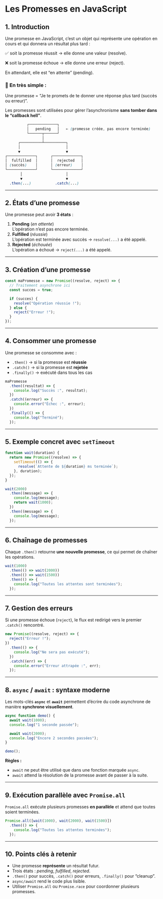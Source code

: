 # Les Promesses en JavaScript

## 1. Introduction

Une promesse en JavaScript, c’est un objet qui représente une opération en cours et qui donnera un résultat plus tard :

✅ soit la promesse réussit → elle donne une valeur (resolve).

❌ soit la promesse échoue → elle donne une erreur (reject).

En attendant, elle est “en attente” (pending).

### 📌 En très simple :

Une promesse = “Je te promets de te donner une réponse plus tard (succès ou erreur)”.

Les promesses sont utilisées pour gérer l’asynchronisme **sans tomber dans le “callback hell”**.


```scss
          ┌─────────────┐
          │   pending   │   ← (promesse créée, pas encore terminée)
          └──────┬──────┘
                 │
      ┌──────────┴──────────┐
      │                     │
      ▼                     ▼
┌─────────────┐      ┌─────────────┐
│  fulfilled  │      │  rejected   │
│ (succès)    │      │ (erreur)    │
└─────────────┘      └─────────────┘
       │                    │
       ▼                    ▼
  .then(...)           .catch(...)
```

---

## 2. États d’une promesse

Une promesse peut avoir **3 états** :

1. **Pending** (*en attente*)  
   L’opération n’est pas encore terminée.
2. **Fulfilled** (*réussie*)  
   L’opération est terminée avec succès → `resolve(...)` a été appelé.
3. **Rejected** (*échouée*)  
   L’opération a échoué → `reject(...)` a été appelé.

---

## 3. Création d’une promesse

```js
const maPromesse = new Promise((resolve, reject) => {
  // Traitement asynchrone ici
  const succes = true;

  if (succes) {
    resolve("Opération réussie !");
  } else {
    reject("Erreur !");
  }
});
```

---

## 4. Consommer une promesse

Une promesse se consomme avec :

- `.then()` → si la promesse est **réussie**
- `.catch()` → si la promesse est **rejetée**
- `.finally()` → exécuté dans tous les cas

```js
maPromesse
  .then((resultat) => {
    console.log("Succès :", resultat);
  })
  .catch((erreur) => {
    console.error("Échec :", erreur);
  })
  .finally(() => {
    console.log("Terminé");
  });
```

---

## 5. Exemple concret avec `setTimeout`

```js
function wait(duration) {
  return new Promise((resolve) => {
    setTimeout(() => {
      resolve(`Attente de ${duration} ms terminée`);
    }, duration);
  });
}

wait(2000)
  .then((message) => {
    console.log(message);
    return wait(1000);
  })
  .then((message) => {
    console.log(message);
  });
```

---

## 6. Chaînage de promesses

Chaque `.then()` retourne **une nouvelle promesse**, ce qui permet de chaîner les opérations.

```js
wait(1000)
  .then(() => wait(2000))
  .then(() => wait(1500))
  .then(() => {
    console.log("Toutes les attentes sont terminées");
  });
```

---

## 7. Gestion des erreurs

Si une promesse échoue (`reject`), le flux est redirigé vers le premier `.catch()` rencontré.

```js
new Promise((resolve, reject) => {
  reject("Erreur !");
})
  .then(() => {
    console.log("Ne sera pas exécuté");
  })
  .catch((err) => {
    console.error("Erreur attrapée :", err);
  });
```

---

## 8. `async` / `await` : syntaxe moderne

Les mots-clés **`async`** et **`await`** permettent d’écrire du code asynchrone de manière **synchrone visuellement**.

```js
async function demo() {
  await wait(1000);
  console.log("1 seconde passée");

  await wait(2000);
  console.log("Encore 2 secondes passées");
}

demo();
```

**Règles :**
- `await` ne peut être utilisé que dans une fonction marquée `async`.
- `await` attend la résolution de la promesse avant de passer à la suite.

---

## 9. Exécution parallèle avec `Promise.all`

`Promise.all` exécute plusieurs promesses **en parallèle** et attend que toutes soient terminées.

```js
Promise.all([wait(1000), wait(2000), wait(1500)])
  .then(() => {
    console.log("Toutes les attentes terminées");
  });
```

---

## 10. Points clés à retenir

- Une promesse **représente** un résultat futur.
- Trois états : *pending*, *fulfilled*, *rejected*.
- `.then()` pour succès, `.catch()` pour erreurs, `.finally()` pour “cleanup”.
- `async/await` rend le code plus lisible.
- Utiliser `Promise.all` ou `Promise.race` pour coordonner plusieurs promesses.
